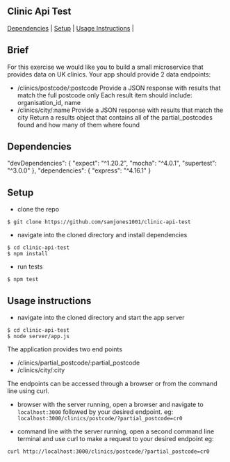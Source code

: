 ## Clinic Api Test
[Dependencies](#dependencies) | [Setup](#setup) | [Usage Instructions](#usage-instructions) | 

## Brief
For this exercise we would like you to build a small microservice that provides data on UK clinics.
Your app should provide 2 data endpoints:
- /clinics/postcode/:postcode
  Provide a JSON response with results that match the full postcode only
  Each result item should include: organisation_id, name
- /clinics/city/:name
  Provide a JSON response with results that match the city
  Return a results object that contains all of the partial_postcodes found and how many of them where found

## Dependencies
"devDependencies": {
    "expect": "^1.20.2",
    "mocha": "^4.0.1",
    "supertest": "^3.0.0"
  },
 "dependencies": {
    "express": "^4.16.1"
 }
 
## Setup
* clone the repo
```shell
$ git clone https://github.com/samjones1001/clinic-api-test
```

* navigate into the cloned directory and install dependencies
```shell
$ cd clinic-api-test
$ npm install
```

* run tests
```shell
$ npm test
```

## Usage instructions
* navigate into the cloned directory and start the app server
```shell
$ cd clinic-api-test
$ node server/app.js
```

The application provides two end points
- /clinics/partial_postcode/:partial_postcode
- /clinics/city/:city

The endpoints can be accessed through a browser or from the command line using curl.

* browser
with the server running, open a browser and navigate to `localhost:3000` followed by your desired endpoint.
eg:
`localhost:3000/clinics/postcode/?partial_postcode=cr0`

* command line
with the server running, open a second command line terminal and use curl to make a request to your desired endpoint
eg:
```shell
curl http://localhost:3000/clinics/postcode/?partial_postcode=cr0
```


